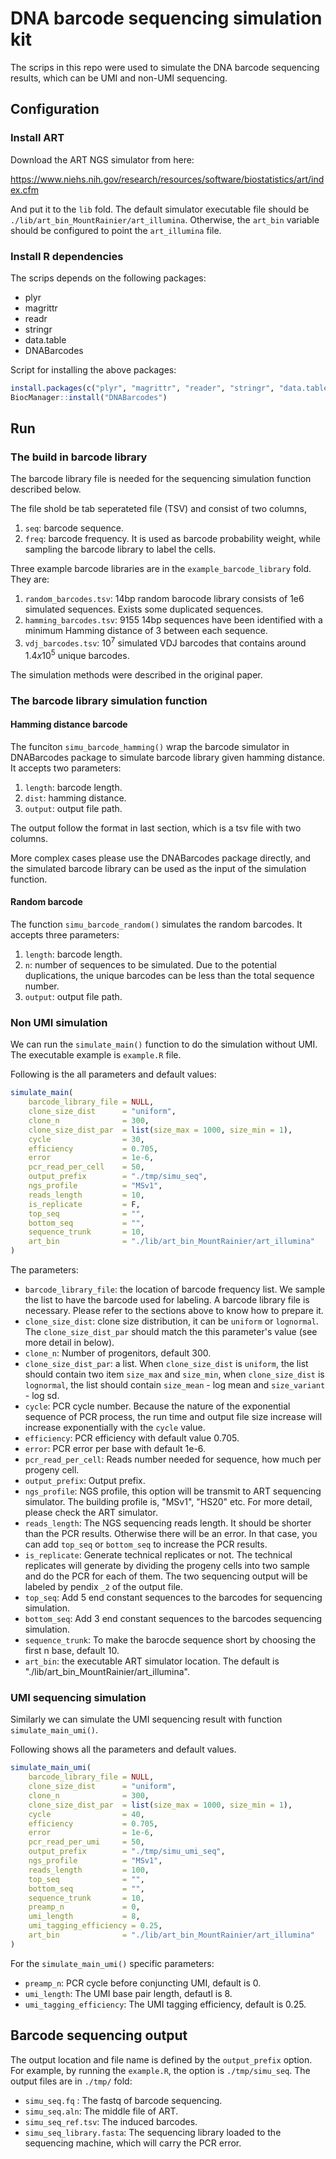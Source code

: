 # DNA barcode sequencing simulation kit
The scrips in this repo were used to simulate the DNA barcode sequencing results, which can be UMI and non-UMI sequencing.

## Configuration

### Install ART 

Download the ART NGS simulator from here:

https://www.niehs.nih.gov/research/resources/software/biostatistics/art/index.cfm 

And put it to the `lib` fold. The default simulator executable file should be `./lib/art_bin_MountRainier/art_illumina`. Otherwise, the `art_bin` variable should be configured to point the `art_illumina` file.

### Install R dependencies

The scrips depends on the following packages:

-   plyr
-   magrittr
-   readr
-   stringr
-   data.table
-   DNABarcodes

Script for installing the above packages:

```R
install.packages(c("plyr", "magrittr", "reader", "stringr", "data.table"))
BiocManager::install("DNABarcodes")
```



## Run

### The build in barcode library

The barcode library file is needed for the sequencing simulation function described below. 

The file shold be tab seperateted file (TSV) and consist of two columns, 

1.   `seq`: barcode sequence.
2.   `freq`: barcode frequency. It is used as barcode probability weight, while sampling the barcode library to label the cells.

Three example barcode libraries are in the `example_barcode_library` fold. They are:

1.   `random_barcodes.tsv`: 14bp random barocode library consists of 1e6 simulated sequences. Exists some duplicated sequences. 
2.   `hamming_barcodes.tsv`: 9155 14bp sequences have been identified with a minimum Hamming distance of 3 between each sequence.
3.   `vdj_barcodes.tsv`: $10^7$ simulated VDJ barcodes that contains around $1.4x10^5$ unique barcodes.

The simulation methods were described in the original paper.

### The barcode library simulation function

#### Hamming distance barcode

The funciton `simu_barcode_hamming()` wrap the barcode simulator in DNABarcodes package to simulate barcode library given hamming distance. It accepts two parameters:

1.   `length`:  barcode length.
2.   `dist`: hamming distance.
3.   `output`: output file path.

The output follow the format in last section, which is a tsv file with two columns. 

More complex cases please use the DNABarcodes package directly, and the simulated barcode library can be used as the input of the simulation function.

#### Random barcode

The function `simu_barcode_random()` simulates the random barcodes. It accepts three parameters:

1.   `length`: barcode length.
2.   `n`: number of sequences to be simulated. Due to the potential duplications, the unique barcodes can be less than the total sequence number.
3.   `output`: output file path.

### Non UMI simulation

We can run the `simulate_main()` function to do the simulation without UMI. The executable example is `example.R` file.

Following is the all parameters and default values:

```r
simulate_main(
    barcode_library_file = NULL,
    clone_size_dist      = "uniform",
    clone_n              = 300,
    clone_size_dist_par  = list(size_max = 1000, size_min = 1),
    cycle                = 30,
    efficiency           = 0.705,
    error                = 1e-6,
    pcr_read_per_cell    = 50,
    output_prefix        = "./tmp/simu_seq",
    ngs_profile          = "MSv1",
    reads_length         = 10,
    is_replicate         = F,
    top_seq              = "",
    bottom_seq           = "",
    sequence_trunk       = 10,
    art_bin              = "./lib/art_bin_MountRainier/art_illumina"
)
```

The parameters:

-   `barcode_library_file`: the location of barcode frequency list. We sample the list to have the barcode used for labeling. A barcode library file is necessary. Please refer to the sections above to know how to prepare it.
-   `clone_size_dist`: clone size distribution, it can be `uniform` or `lognormal`. The `clone_size_dist_par` should match the this parameter's value (see more detail in below).
-   `clone_n`: Number of progenitors, default 300.
-   `clone_size_dist_par`: a list. When `clone_size_dist` is `uniform`, the list should contain two item `size_max` and `size_min`, when `clone_size_dist` is `lognormal`, the list should contain `size_mean` - log mean and `size_variant` - log sd.
-   `cycle`: PCR cycle number. Because the nature of the exponential sequence of PCR process, the run time and output file size increase will increase exponentially with the `cycle` value.
-   `efficiency`: PCR efficiency with default value 0.705.
-   `error`: PCR error per base with default 1e-6.
-   `pcr_read_per_cell`: Reads number needed for sequence, how much per progeny cell.
-   `output_prefix`: Output prefix.
-   `ngs_profile`: NGS profile, this option will be transmit to ART sequencing simulator. The building profile is, "MSv1", "HS20" etc. For more detail, please check the ART simulator.
-   `reads_length`: The NGS sequencing reads length. It should be shorter than the PCR results. Otherwise there will be an error. In that case, you can add `top_seq` or `bottom_seq` to increase the PCR results.
-   `is_replicate`: Generate technical replicates or not. The technical replicates will generate by dividing the progeny cells into two sample and do the PCR for each of them. The two sequencing output will be labeled by pendix `_2` of the output file.
-   `top_seq`: Add 5 end constant sequences to the barcodes for sequencing simulation.
-   `bottom_seq`: Add 3 end constant sequences to the barcodes sequencing simulation.
-   `sequence_trunk`: To make the barocde sequence short by choosing the first n base, default 10.
-   `art_bin`: the executable ART simulator location. The default is "./lib/art_bin_MountRainier/art_illumina".

### UMI sequencing simulation

Similarly we can simulate the UMI sequencing result with function `simulate_main_umi()`.

Following shows all the parameters and default values.

```R
simulate_main_umi(
    barcode_library_file = NULL,
    clone_size_dist      = "uniform",
    clone_n              = 300,
    clone_size_dist_par  = list(size_max = 1000, size_min = 1),
    cycle                = 40,
    efficiency           = 0.705,
    error                = 1e-6,
    pcr_read_per_umi     = 50,
    output_prefix        = "./tmp/simu_umi_seq",
    ngs_profile          = "MSv1",
    reads_length         = 100,
    top_seq              = "",
    bottom_seq           = "",
    sequence_trunk       = 10,
    preamp_n             = 0,
    umi_length           = 8,
    umi_tagging_efficiency = 0.25,
    art_bin              = "./lib/art_bin_MountRainier/art_illumina"
)
```

For the `simulate_main_umi()` specific parameters:

-   `preamp_n`: PCR cycle before conjuncting UMI, default is 0.
-   `umi_length`: The UMI base pair length, defautl is 8.
-   `umi_tagging_efficiency`: The UMI tagging efficiency, default is 0.25.

## Barcode sequencing output

The output location and file name is defined by the `output_prefix` option. For example, by running the `example.R`, the option is `./tmp/simu_seq`. The output files are in `./tmp/` fold:

-   `simu_seq.fq` : The fastq of barcode sequencing.
-   `simu_seq.aln`: The middle file of ART.
-   `simu_seq_ref.tsv`: The induced barcodes.
-   `simu_seq_library.fasta`: The sequencing library loaded to the sequencing machine, which will carry the PCR error.

